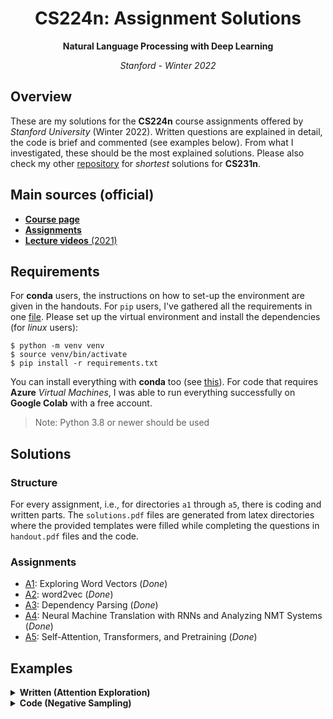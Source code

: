 <h1 align="center">CS224n: Assignment Solutions</h1>
<p align="center"><b>Natural Language Processing with Deep Learning</b></p>
<p align="center"><i>Stanford - Winter 2022</i></p>

## Overview

These are my solutions for the **CS224n** course assignments offered by _Stanford University_ (Winter 2022). Written questions are explained in detail, the code is brief and commented (see examples below). From what I investigated, these should be the most explained solutions. Please also check my other [repository](https://github.com/mantasu/cs231n) for _shortest_ solutions for **CS231n**.

## Main sources (official)
* [**Course page**](http://web.stanford.edu/class/cs224n/index.html)
* [**Assignments**](http://web.stanford.edu/class/cs224n/index.html#schedule)
* [**Lecture videos** (2021)](https://www.youtube.com/playlist?list=PLoROMvodv4rOSH4v6133s9LFPRHjEmbmJ)

## Requirements
For **conda** users, the instructions on how to set-up the environment are given in the handouts. For `pip` users, I've gathered all the requirements in one [file](requirements.txt). Please set up the virtual environment and install the dependencies (for _linux_ users):

```shell
$ python -m venv venv
$ source venv/bin/activate
$ pip install -r requirements.txt
```

You can install everything with **conda** too (see [this](https://stackoverflow.com/questions/51042589/conda-version-pip-install-r-requirements-txt-target-lib)). For code that requires **Azure** _Virtual Machines_, I was able to run everything successfully on **Google Colab** with a free account.

> Note: Python 3.8 or newer should be used

## Solutions
### Structure
For every assignment, i.e., for directories `a1` through `a5`, there is coding and written parts. The `solutions.pdf` files are generated from latex directories where the provided templates were filled while completing the questions in `handout.pdf` files and the code.
### Assignments
* [A1](a1): Exploring Word Vectors (_Done_)
* [A2](a2): word2vec (_Done_)
* [A3](a3): Dependency Parsing (_Done_)
* [A4](a4): Neural Machine Translation with RNNs and Analyzing NMT Systems (_Done_)
* [A5](a5): Self-Attention, Transformers, and Pretraining (_Done_)

## Examples

<details><summary><b>Written (Attention Exploration)</b></summary>
<br>

**Question (b) ii. (_4 points_)**

<hr>

As before, let $v_a$ and $v_b$ be two value vectors corresponding to key vectors $k_a$ and $k_b$, respectively. Assume that **(1)** all key vectors are orthogonal, so $k_i^\top k_j = 0$ for all $i \neq j$; and **(2)** all key vectors have norm $1$ (recall that a vector $x$ has norm 1 iff $x^\top x = 1$). **Find an expression** for a query vector $q$ such that $c \approx \frac{1}{2}(v_a + v_b)$.

<sub>**Hint**: while the _softmax_ function will never _exactly_ average the two vectors, you can get close by using a large scalar multiple in the expression.</sub>
<hr>

<br>

**Answer**

<hr>

Assume that $\mathbf{c}$ is approximated as follows:
    
$$\mathbf{c}\approx 0.5 \mathbf{v}_a + 0.5 \mathbf{v}_b$$

This means we want $\alpha_a\approx0.5$ and $\alpha_b\approx0.5$, which can be achieved when (whenever $i\ne a$ and $i\ne b$):

$$\mathbf{k}_a^{\top}\mathbf{q}\approx\mathbf{k}_b^{\top}\mathbf{q} \gg \mathbf{k}_i^{\top}\mathbf{q}$$

Like explained in the previous question, if the dot product is big, the probability mass will also be big and we want a balanced mass between $\alpha_a$ and $\alpha_b$. $\mathbf{q}$ will be largest for $\mathbf{k}_a$ and $\mathbf{k}_b$ when it is a large multiplicative of a vector that contains a component in $\mathbf{k}_a$ direction and in $\mathbf{k}_b$ direction:

$$\mathbf{q}=\beta(\mathbf{k}_a + \mathbf{k}_b),\quad\text{where } \beta \gg 0$$

Now, since the keys are orthogonal to each other, it is easy to see that:

$$\mathbf{k}_a^{\top}\mathbf{q}=\beta; \quad \mathbf{k}_b^{\top}\mathbf{q}=\beta; \quad \mathbf{k}_i^{\top}\mathbf{q}=0, \text{ whever }i\ne a\text{ and }i\ne b$$

Thus when we exponentiate, only $\exp(\beta)$ will matter, because $\exp(0)$ will be insignificant to the probability mass. We get that:

$$\alpha_a=\alpha_b=\frac{\exp(\beta)}{n-2 + 2\exp(\beta)}\approx\frac{\exp(\beta)}{2\exp(\beta)}\approx\frac{1}{2}, \text{ for }\beta \gg 0$$

<hr>


</details>

<details><summary><b>Code (Negative Sampling)</b></summary>
<sub>

```python
def negSamplingLossAndGradient(
    centerWordVec,
    outsideWordIdx,
    outsideVectors,
    dataset,
    K=10
):
    """ Negative sampling loss function for word2vec models

    Implement the negative sampling loss and gradients for a centerWordVec
    and a outsideWordIdx word vector as a building block for word2vec
    models. K is the number of negative samples to take.

    Note: The same word may be negatively sampled multiple times. For
    example if an outside word is sampled twice, you shall have to
    double count the gradient with respect to this word. Thrice if
    it was sampled three times, and so forth.

    Arguments/Return Specifications: same as naiveSoftmaxLossAndGradient
    """

    # Negative sampling of words is done for you. Do not modify this if you
    # wish to match the autograder and receive points!
    negSampleWordIndices = getNegativeSamples(outsideWordIdx, dataset, K)
    indices = [outsideWordIdx] + negSampleWordIndices

    ### YOUR CODE HERE (~10 Lines)

    ### Please use your implementation of sigmoid in here.

    # We will multiply where same words are involved, avoiding recalculations
    un, idx, n_reps = np.unique(indices, return_index=True, return_counts=True)
    U_concat = outsideVectors[un]
    
    # For convenience
    n_reps[idx==0] *= -1
    U_concat[idx!=0] *= -1
    S = sigmoid(centerWordVec @ U_concat.T)
    
    # Find loss and derivatives w.r.t. v_c, U
    loss = -(np.abs(n_reps) * np.log(S)).sum()
    gradCenterVec = np.abs(n_reps) * (1 - S) @ -U_concat
    gradOutsideVecs = np.zeros_like(outsideVectors)
    gradOutsideVecs[un] = n_reps[:, None] * np.outer(1 - S, centerWordVec)

    ### END YOUR CODE

    return loss, gradCenterVec, gradOutsideVecs
```

</sub>
</details>
